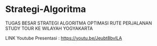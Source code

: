 # Strategi-Algoritma
TUGAS BESAR STRATEGI ALGORITMA OPTIMASI RUTE PERJALANAN STUDY TOUR KE WILAYAH YOGYAKARTA

LINK Youtube Presentasi : https://youtu.be/Jeubt8bvlLA
